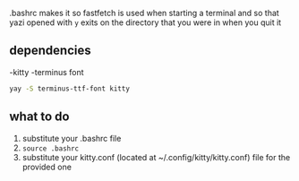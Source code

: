 .bashrc makes it so fastfetch is used when starting a terminal and so that yazi opened with `y` exits on the directory that you were in when you quit it

## dependencies
-kitty
-terminus font

```bash
yay -S terminus-ttf-font kitty
```

## what to do

1. substitute your .bashrc file
2. `source .bashrc`
3. substitute your kitty.conf (located at ~/.config/kitty/kitty.conf) file for the provided one

